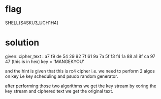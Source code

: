 # flag
SHELL{S4SKU3_UCH1H4}

# solution
given:
cipher_text :
a7 f9 de 54 29 92 7f 61 9a 7a 5f f3 f4 1a 88 a1 8f ca 97 47
(this is in hex)
key = 'MANGEKYOU'

and the hint is given that this is rc4 cipher i.e.
we need to perform 2 algos on key i.e 
key scheduling and psudo random generator.

after performing those two algorithms we get the key stream 
by xoring the key stream and ciphered text we get the original text.
